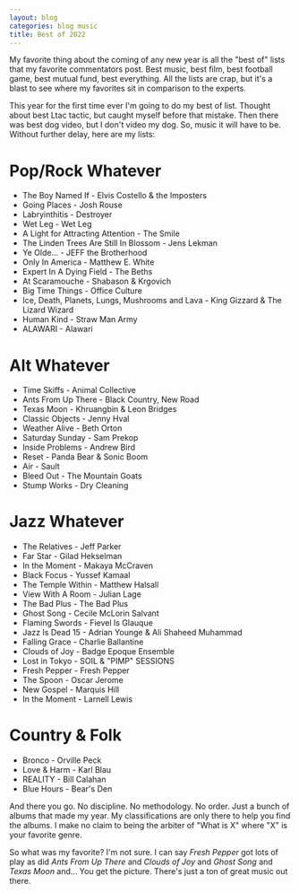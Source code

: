 ```yaml
---
layout: blog
categories: blog music
title: Best of 2022
---
```

My favorite thing about the coming of any new year is all the "best of" lists that my favorite commentators post.  Best music, best film, best football game, best mutual fund, best everything.  All the lists are crap, but it's a blast to see where my favorites sit in comparison to the experts.

This year for the first time ever I'm going to do my best of list.  Thought about best Ltac tactic, but caught myself before that mistake.  Then there was best dog video, but I don't video my dog.  So, music it will have to be.  Without further delay, here are my lists:

# Pop/Rock Whatever
- The Boy Named If - Elvis Costello & the Imposters
- Going Places - Josh Rouse
- Labryinthitis - Destroyer
- Wet Leg - Wet Leg
- A Light for Attracting Attention - The Smile
- The Linden Trees Are Still In Blossom - Jens Lekman
- Ye Olde... - JEFF the Brotherhood
- Only In America - Matthew E. White
- Expert In A Dying Field - The Beths
- At Scaramouche - Shabason & Krgovich
- Big Time Things - Office Culture
- Ice, Death, Planets, Lungs, Mushrooms and Lava - King Gizzard & The Lizard Wizard
- Human Kind - Straw Man Army
- ALAWARI - Alawari
# Alt Whatever
- Time Skiffs - Animal Collective
- Ants From Up There - Black Country, New Road
- Texas Moon - Khruangbin & Leon Bridges
- Classic Objects - Jenny Hval
- Weather Alive - Beth Orton
- Saturday Sunday - Sam Prekop
- Inside Problems - Andrew Bird
- Reset - Panda Bear & Sonic Boom
- Air - Sault
- Bleed Out - The Mountain Goats
- Stump Works - Dry Cleaning
# Jazz Whatever
- The Relatives - Jeff Parker
- Far Star - Gilad Hekselman
- In the Moment - Makaya McCraven
- Black Focus - Yussef Kamaal
- The Temple Within - Matthew Halsall
- View With A Room - Julian Lage
- The Bad Plus - The Bad Plus
- Ghost Song - Cecile McLorin Salvant
- Flaming Swords - Fievel Is Glauque
- Jazz Is Dead 15 - Adrian Younge & Ali Shaheed Muhammad
- Falling Grace - Charlie Ballantine
- Clouds of Joy - Badge Epoque Ensemble
- Lost in Tokyo - SOIL & "PIMP" SESSIONS
- Fresh Pepper - Fresh Pepper
- The Spoon - Oscar Jerome
- New Gospel - Marquis Hill
- In the Moment - Larnell Lewis
# Country & Folk
- Bronco - Orville Peck
- Love & Harm - Karl Blau
- REALITY - Bill Calahan
- Blue Hours - Bear's Den

And there you go.  No discipline.  No methodology.  No order.  Just a bunch of albums that made my year.  My classifications are only there to help you find the albums. I make no claim to being the arbiter of "What is X" where "X" is your favorite genre. 

So what was my favorite?  I'm not sure.  I can say _Fresh Pepper_ got lots of play as did _Ants From Up There_ and _Clouds of Joy_ and _Ghost Song_ and _Texas Moon_ and...  You get the picture.  There's just a ton of great music out there.
